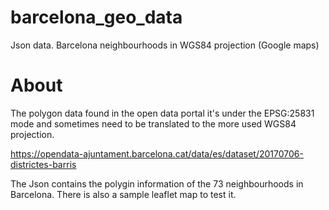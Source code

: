 # barcelona_geo_data
Json data. Barcelona neighbourhoods in WGS84 projection (Google maps)


# About 

The polygon data found in the open data portal it's under the EPSG:25831 mode and sometimes need to be translated to the more used WGS84 projection.

https://opendata-ajuntament.barcelona.cat/data/es/dataset/20170706-districtes-barris

The Json contains the polygin information of the 73 neighbourhoods in Barcelona.
There is also a sample leaflet map to test it.
